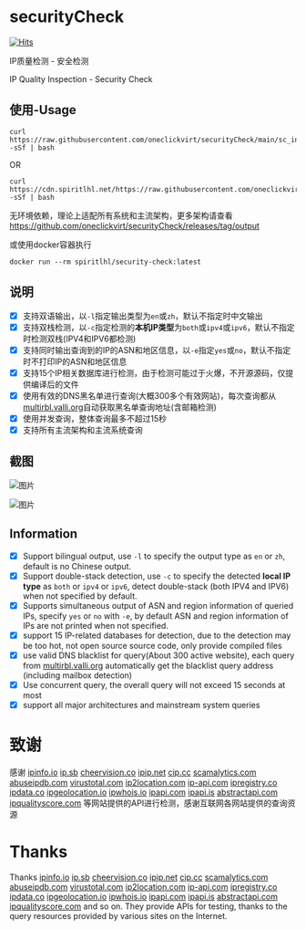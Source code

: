 # securityCheck

[![Hits](https://hits.seeyoufarm.com/api/count/incr/badge.svg?url=https%3A%2F%2Fgithub.com%2Foneclickvirt%2FsecurityCheck&count_bg=%234AFEFF&title_bg=%23555555&icon=sonarcloud.svg&icon_color=%23E7E7E7&title=hits&edge_flat=false)](https://hits.seeyoufarm.com)

IP质量检测 - 安全检测

IP Quality Inspection - Security Check

## 使用-Usage

```
curl https://raw.githubusercontent.com/oneclickvirt/securityCheck/main/sc_install.sh -sSf | bash
```

OR

```
curl https://cdn.spiritlhl.net/https://raw.githubusercontent.com/oneclickvirt/securityCheck/main/sc_install.sh -sSf | bash
```

无环境依赖，理论上适配所有系统和主流架构，更多架构请查看 https://github.com/oneclickvirt/securityCheck/releases/tag/output

或使用docker容器执行

```
docker run --rm spiritlhl/security-check:latest
```

## 说明

- [x] 支持双语输出，以```-l```指定输出类型为```en```或```zh```，默认不指定时中文输出
- [x] 支持双栈检测，以```-c```指定检测的**本机IP类型**为```both```或```ipv4```或```ipv6```，默认不指定时检测双栈(IPV4和IPV6都检测)
- [x] 支持同时输出查询到的IP的ASN和地区信息，以```-e```指定```yes```或```no```，默认不指定时不打印IP的ASN和地区信息 
- [x] 支持15个IP相关数据库进行检测，由于检测可能过于火爆，不开源源码，仅提供编译后的文件
- [x] 使用有效的DNS黑名单进行查询(大概300多个有效网站)，每次查询都从[multirbl.valli.org](https://multirbl.valli.org/list/)自动获取黑名单查询地址(含邮箱检测)
- [x] 使用并发查询，整体查询最多不超过15秒
- [x] 支持所有主流架构和主流系统查询

## 截图

![图片](https://github.com/oneclickvirt/securityCheck/assets/103393591/cd5d215b-2b67-486f-865f-c3e0d526aa34)

![图片](https://github.com/oneclickvirt/securityCheck/assets/103393591/ddf338f2-b82c-41be-b159-0b930b0f2797)

## Information

- [x] Support bilingual output, use ```-l``` to specify the output type as ```en``` or ```zh```, default is no Chinese output.
- [x] Support double-stack detection, use ```-c``` to specify the detected **local IP type** as ```both``` or ```ipv4``` or ```ipv6```, detect double-stack (both IPV4 and IPV6) when not specified by default.
- [x] Supports simultaneous output of ASN and region information of queried IPs, specify ```yes``` or ```no``` with ```-e```, by default ASN and region information of IPs are not printed when not specified. 
- [x] support 15 IP-related databases for detection, due to the detection may be too hot, not open source source code, only provide compiled files
- [x] use valid DNS blacklist for query(About 300 active website), each query from [multirbl.valli.org](https://multirbl.valli.org/list/) automatically get the blacklist query address (including mailbox detection)
- [x] Use concurrent query, the overall query will not exceed 15 seconds at most
- [x] support all major architectures and mainstream system queries

# 致谢

感谢 [ipinfo.io](https://ipinfo.io) [ip.sb](https://ip.sb) [cheervision.co](https://cheervision.co) [ipip.net](https://en.ipip.net) [cip.cc](http://www.cip.cc) [scamalytics.com](https://scamalytics.com) [abuseipdb.com](https://www.abuseipdb.com/) [virustotal.com](https://www.virustotal.com/) [ip2location.com](ip2location.com/) [ip-api.com](https://ip-api.com) [ipregistry.co](https://ipregistry.co/) [ipdata.co](https://ipdata.co/) [ipgeolocation.io](https://ipgeolocation.io) [ipwhois.io](https://ipwhois.io) [ipapi.com](https://ipapi.com/) [ipapi.is](https://ipapi.is/) [abstractapi.com](https://abstractapi.com/) [ipqualityscore.com](https://www.ipqualityscore.com/) 等网站提供的API进行检测，感谢互联网各网站提供的查询资源

# Thanks

Thanks [ipinfo.io](https://ipinfo.io) [ip.sb](https://ip.sb) [cheervision.co](https://cheervision.co) [ipip.net](https://en.ipip.net) [cip.cc](http://www.cip.cc) [scamalytics.com](https://scamalytics.com) [abuseipdb.com](https://www.abuseipdb.com/) [virustotal.com](https://www.virustotal.com/) [ip2location.com](ip2location.com/) [ip-api.com](https://ip-api.com) [ipregistry.co](https://ipregistry.co/) [ipdata.co](https://ipdata.co/) [ipgeolocation.io](https://ipgeolocation.io) [ipwhois.io](https://ipwhois.io) [ipapi.com](https://ipapi.com/) [ipapi.is](https://ipapi.is/) [abstractapi.com](https://abstractapi.com/) [ipqualityscore.com](https://www.ipqualityscore.com/) and so on. They provide APIs for testing, thanks to the query resources provided by various sites on the Internet.
